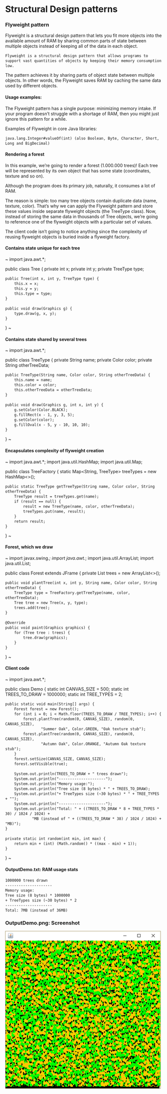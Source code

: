 # Structural Design patterns
### Flyweight pattern

Flyweight is a structural design pattern that lets you fit more objects into the available amount of RAM by sharing common parts of state between multiple objects instead of keeping all of the data in each object.

```
Flyweight is a structural design pattern that allows programs to support vast quantities of objects by keeping their memory consumption low.
```

The pattern achieves it by sharing parts of object state between multiple objects. In other words, the Flyweight saves RAM by caching the same data used by different objects.

#### Usage examples: 

The Flyweight pattern has a single purpose: minimizing memory intake. If your program doesn’t struggle with a shortage of RAM, then you might just ignore this pattern for a while.

Examples of Flyweight in core Java libraries:

```
java.lang.Integer#valueOf(int) (also Boolean, Byte, Character, Short, Long and BigDecimal)
```

#### Rendering a forest
In this example, we’re going to render a forest (1.000.000 trees)! Each tree will be represented by its own object that has some state (coordinates, texture and so on). 

Although the program does its primary job, naturally, it consumes a lot of RAM.

The reason is simple: too many tree objects contain duplicate data (name, texture, color). 
That’s why we can apply the Flyweight pattern and store these values inside separate flyweight objects (the TreeType class).
Now, instead of storing the same data in thousands of Tree objects, we’re going to reference one of the flyweight objects with a particular set of values.

The client code isn’t going to notice anything since the complexity of reusing flyweight objects is buried inside a flyweight factory.

#### Contains state unique for each tree

~
import java.awt.*;

public class Tree {
    private int x;
    private int y;
    private TreeType type;

    public Tree(int x, int y, TreeType type) {
        this.x = x;
        this.y = y;
        this.type = type;
    }

    public void draw(Graphics g) {
        type.draw(g, x, y);
    }
}
~

#### Contains state shared by several trees

~
import java.awt.*;

public class TreeType {
    private String name;
    private Color color;
    private String otherTreeData;

    public TreeType(String name, Color color, String otherTreeData) {
        this.name = name;
        this.color = color;
        this.otherTreeData = otherTreeData;
    }

    public void draw(Graphics g, int x, int y) {
        g.setColor(Color.BLACK);
        g.fillRect(x - 1, y, 3, 5);
        g.setColor(color);
        g.fillOval(x - 5, y - 10, 10, 10);
    }
}
~


#### Encapsulates complexity of flyweight creation

~
import java.awt.*;
import java.util.HashMap;
import java.util.Map;

public class TreeFactory {
    static Map<String, TreeType> treeTypes = new HashMap<>();

    public static TreeType getTreeType(String name, Color color, String otherTreeData) {
        TreeType result = treeTypes.get(name);
        if (result == null) {
            result = new TreeType(name, color, otherTreeData);
            treeTypes.put(name, result);
        }
        return result;
    }
}
~

#### Forest, which we draw

~
import javax.swing.*;
import java.awt.*;
import java.util.ArrayList;
import java.util.List;

public class Forest extends JFrame {
    private List<Tree> trees = new ArrayList<>();

    public void plantTree(int x, int y, String name, Color color, String otherTreeData) {
        TreeType type = TreeFactory.getTreeType(name, color, otherTreeData);
        Tree tree = new Tree(x, y, type);
        trees.add(tree);
    }

    @Override
    public void paint(Graphics graphics) {
        for (Tree tree : trees) {
            tree.draw(graphics);
        }
    }
}
~

#### Client code

~
import java.awt.*;

public class Demo {
    static int CANVAS_SIZE = 500;
    static int TREES_TO_DRAW = 1000000;
    static int TREE_TYPES = 2;

    public static void main(String[] args) {
        Forest forest = new Forest();
        for (int i = 0; i < Math.floor(TREES_TO_DRAW / TREE_TYPES); i++) {
            forest.plantTree(random(0, CANVAS_SIZE), random(0, CANVAS_SIZE),
                    "Summer Oak", Color.GREEN, "Oak texture stub");
            forest.plantTree(random(0, CANVAS_SIZE), random(0, CANVAS_SIZE),
                    "Autumn Oak", Color.ORANGE, "Autumn Oak texture stub");
        }
        forest.setSize(CANVAS_SIZE, CANVAS_SIZE);
        forest.setVisible(true);

        System.out.println(TREES_TO_DRAW + " trees drawn");
        System.out.println("---------------------");
        System.out.println("Memory usage:");
        System.out.println("Tree size (8 bytes) * " + TREES_TO_DRAW);
        System.out.println("+ TreeTypes size (~30 bytes) * " + TREE_TYPES + "");
        System.out.println("---------------------");
        System.out.println("Total: " + ((TREES_TO_DRAW * 8 + TREE_TYPES * 30) / 1024 / 1024) +
                "MB (instead of " + ((TREES_TO_DRAW * 38) / 1024 / 1024) + "MB)");
    }

    private static int random(int min, int max) {
        return min + (int) (Math.random() * ((max - min) + 1));
    }
}
~


#### OutputDemo.txt: RAM usage stats

```
1000000 trees drawn
---------------------
Memory usage:
Tree size (8 bytes) * 1000000
+ TreeTypes size (~30 bytes) * 2
---------------------
Total: 7MB (instead of 36MB)
```


###  OutputDemo.png: Screenshot
![output](data/archive/design-patterns/structural/assets/Flyweight_OutputDemo.png)  



